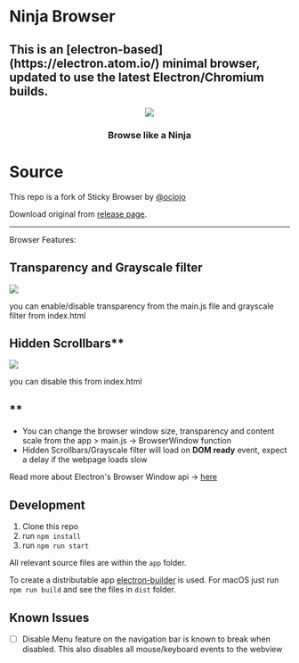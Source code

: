 # Ninja Browser

<h2>This is an [electron-based](https://electron.atom.io/) minimal browser, updated to use the latest Electron/Chromium builds.</h2>

<div align="center">
    <img src="https://user-images.githubusercontent.com/44912259/67528702-ba656f00-f67f-11e9-92d7-bd1b5e1931a5.png">
    <h3>Browse like a Ninja</h3>
</div>

# Source
This repo is a fork of Sticky Browser by [@ocjojo](https://github.com/ocjojo)

Download original from [release page](https://github.com/ocjojo/sticky-browser/releases).

---

Browser Features:

## Transparency and Grayscale filter

![](https://user-images.githubusercontent.com/44912259/67528106-4080b600-f67e-11e9-9530-ee0c03da7eb6.png)

you can enable/disable transparency from the main.js file and grayscale filter from index.html


## Hidden Scrollbars**

![](https://user-images.githubusercontent.com/44912259/67528147-5a21fd80-f67e-11e9-84e3-7037af2ffadb.png)

you can disable this from index.html

## **
* You can change the browser window size, transparency and content scale from the app > main.js -> BrowserWindow function
* Hidden Scrollbars/Grayscale filter will load on **DOM ready** event, expect a delay if the webpage loads slow

Read more about Electron's Browser Window api -> [here](https://electronjs.org/docs/api/browser-window)

## Development

1. Clone this repo
2. run `npm install`
3. run `npm run start`

All relevant source files are within the `app` folder.

To create a distributable app [electron-builder](https://github.com/electron-userland/electron-builder) is used.
For macOS just run `npm run build` and see the files in `dist` folder.

## Known Issues

- [ ] Disable Menu feature on the navigation bar is known to break when disabled. This also disables all mouse/keyboard events to the webview